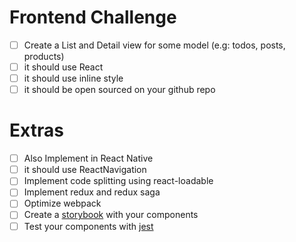 # Frontend Challenge

- [ ] Create a List and Detail view for some model (e.g: todos, posts, products)
- [ ] it should use React
- [ ] it should use inline style
- [ ] it should be open sourced on your github repo

# Extras
- [ ] Also Implement in React Native
- [ ] it should use ReactNavigation
- [ ] Implement code splitting using react-loadable
- [ ] Implement redux and redux saga
- [ ] Optimize webpack
- [ ] Create a [storybook] with your components
- [ ] Test your components with [jest]

[storybook]: https://github.com/storybooks/storybook
[jest]: https://jest-everywhere.now.sh
